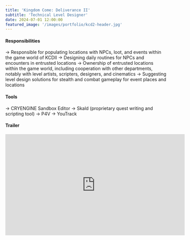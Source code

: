 ```yaml
---
title: 'Kingdom Come: Deliverance II'
subtitle: 'Technical Level Designer'
date: 2024-07-01 12:00:00
featured_image: '/images/portfolio/kcd2-header.jpg'
---
```


#### Responsibilities
→ Responsible for populating locations with NPCs, loot, and events within the game world of KCDII
→ Designing daily routines for NPCs and encounters in entrusted locations
→ Ownership of entrusted locations within the game world, including cooperation with other departments, notably with level artists, scripters, designers, and cinematics
→ Suggesting level design solutions for stealth and combat gameplay for event places and locations

#### Tools
→ CRYENGINE Sandbox Editor
→ Skald (proprietary quest writing and scripting tool)
→ P4V
→ YouTrack

#### Trailer

<iframe width="560" height="315" src="https://www.youtube.com/embed/wMZFM6JC47Q?si=25OrsFz442yXzDvr" title="YouTube video player" frameborder="0" allow="accelerometer; autoplay; clipboard-write; encrypted-media; gyroscope; picture-in-picture; web-share" referrerpolicy="strict-origin-when-cross-origin" allowfullscreen></iframe>

